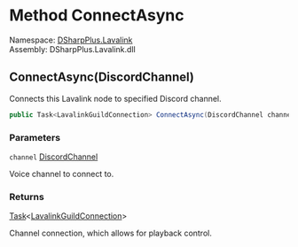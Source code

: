 # Method ConnectAsync

Namespace: [DSharpPlus.Lavalink](DSharpPlus.Lavalink.md)  
Assembly: DSharpPlus.Lavalink.dll

## <a id="DSharpPlus_Lavalink_LavalinkNodeConnection_ConnectAsync_DSharpPlus_Entities_DiscordChannel_"></a>ConnectAsync\(DiscordChannel\)

Connects this Lavalink node to specified Discord channel.

```csharp
public Task<LavalinkGuildConnection> ConnectAsync(DiscordChannel channel)
```

### Parameters

`channel` [DiscordChannel](DSharpPlus.Entities.DiscordChannel.md)

Voice channel to connect to.

### Returns

[Task](https://learn.microsoft.com/dotnet/api/system.threading.tasks.task\-1)<[LavalinkGuildConnection](DSharpPlus.Lavalink.LavalinkGuildConnection.md)\>

Channel connection, which allows for playback control.

